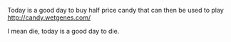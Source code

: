 Today is a good day to buy half price candy that can then be used to play http://candy.wetgenes.com/ 

I mean die, today is a good day to die. 